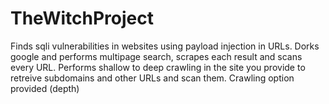# TheWitchProject

Finds sqli vulnerabilities in websites using payload injection in URLs. Dorks google and performs multipage search, scrapes each result and scans every URL. Performs shallow to deep crawling in the site you provide to retreive subdomains and other URLs and scan them. Crawling option provided (depth)

